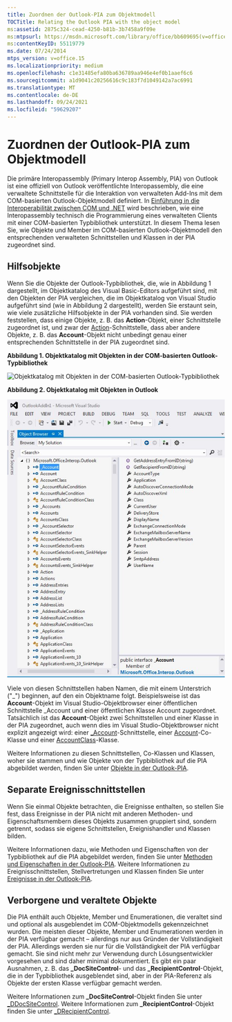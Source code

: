 ```yaml
---
title: Zuordnen der Outlook-PIA zum Objektmodell
TOCTitle: Relating the Outlook PIA with the object model
ms:assetid: 2875c324-cead-4250-b81b-3b7458a9f09e
ms:mtpsurl: https://msdn.microsoft.com/library/office/bb609695(v=office.15)
ms:contentKeyID: 55119779
ms.date: 07/24/2014
mtps_version: v=office.15
ms.localizationpriority: medium
ms.openlocfilehash: c1e31485efa80ba636789aa946e4ef0b1aaef6c6
ms.sourcegitcommit: a1d9041c20256616c9c183f7d1049142a7ac6991
ms.translationtype: MT
ms.contentlocale: de-DE
ms.lasthandoff: 09/24/2021
ms.locfileid: "59629207"
---
```

# <a name="relating-the-outlook-pia-with-the-object-model"></a>Zuordnen der Outlook-PIA zum Objektmodell

Die primäre Interopassembly (Primary Interop Assembly, PIA) von Outlook ist eine offiziell von Outlook veröffentlichte Interopassembly, die eine verwaltete Schnittstelle für die Interaktion von verwalteten Add-Ins mit dem COM-basierten Outlook-Objektmodell definiert. In [Einführung in die Interoperabilität zwischen COM und .NET](introduction-to-interoperability-between-com-and-net.md) wird beschrieben, wie eine Interopassembly technisch die Programmierung eines verwalteten Clients mit einer COM-basierten Typbibliothek unterstützt. In diesem Thema lesen Sie, wie Objekte und Member im COM-basierten Outlook-Objektmodell den entsprechenden verwalteten Schnittstellen und Klassen in der PIA zugeordnet sind.

## <a name="helper-objects"></a>Hilfsobjekte

Wenn Sie die Objekte der Outlook-Typbibliothek, die, wie in Abbildung 1 dargestellt, im Objektkatalog des Visual Basic-Editors aufgeführt sind, mit den Objekten der PIA vergleichen, die im Objektkatalog von Visual Studio aufgeführt sind (wie in Abbildung 2 dargestellt), werden Sie erstaunt sein, wie viele zusätzliche Hilfsobjekte in der PIA vorhanden sind. Sie werden feststellen, dass einige Objekte, z. B. das **Action**-Objekt, einer Schnittstelle zugeordnet ist, und zwar der [Action](https://msdn.microsoft.com/library/bb646971\(v=office.15\))-Schnittstelle, dass aber andere Objekte, z. B. das **Account**-Objekt nicht unbedingt genau einer entsprechenden Schnittstelle in der PIA zugeordnet sind.

**Abbildung 1. Objektkatalog mit Objekten in der COM-basierten Outlook-Typbibliothek**

![Objektkatalog mit Objekten in der COM-basierten Outlook-Typbibliothek](media/pia-vba-project.gif)

**Abbildung 2. Objektkatalog mit Objekten in Outlook**

![Objektkatalog mit Objekten in Outlook](media/pia-object-browser.jpg)

Viele von diesen Schnittstellen haben Namen, die mit einem Unterstrich ("\_") beginnen, auf den ein Objektname folgt. Beispielsweise ist das **Account**-Objekt im Visual Studio-Objektbrowser einer öffentlichen Schnittstelle \_Account und einer öffentlichen Klasse Account zugeordnet. Tatsächlich ist das **Account**-Objekt zwei Schnittstellen und einer Klasse in der PIA zugeordnet, auch wenn dies im Visual Studio-Objektbrowser nicht explizit angezeigt wird: einer [\_Account](https://msdn.microsoft.com/library/bb609471\(v=office.15\))-Schnittstelle, einer [Account](https://msdn.microsoft.com/library/bb645103\(v=office.15\))-Co-Klasse und einer [AccountClass](https://msdn.microsoft.com/library/bb645768\(v=office.15\))-Klasse. 

Weitere Informationen zu diesen Schnittstellen, Co-Klassen und Klassen, woher sie stammen und wie Objekte von der Typbibliothek auf die PIA abgebildet werden, finden Sie unter [Objekte in der Outlook-PIA](objects-in-the-outlook-pia.md).

## <a name="separate-event-interfaces"></a>Separate Ereignisschnittstellen

Wenn Sie einmal Objekte betrachten, die Ereignisse enthalten, so stellen Sie fest, dass Ereignisse in der PIA nicht mit anderen Methoden- und Eigenschaftsmembern dieses Objekts zusammen gruppiert sind, sondern getrennt, sodass sie eigene Schnittstellen, Ereignishandler und Klassen bilden. 

Weitere Informationen dazu, wie Methoden und Eigenschaften von der Typbibliothek auf die PIA abgebildet werden, finden Sie unter [Methoden und Eigenschaften in der Outlook-PIA](methods-and-properties-in-the-outlook-pia.md). Weitere Informationen zu Ereignisschnittstellen, Stellvertretungen und Klassen finden Sie unter [Ereignisse in der Outlook-PIA](events-in-the-outlook-pia.md).

## <a name="hidden-and-deprecated-objects"></a>Verborgene und veraltete Objekte

Die PIA enthält auch Objekte, Member und Enumerationen, die veraltet sind und optional als ausgeblendet im COM-Objektmodells gekennzeichnet wurden. Die meisten dieser Objekte, Member und Enumerationen werden in der PIA verfügbar gemacht – allerdings nur aus Gründen der Vollständigkeit der PIA. Allerdings werden sie nur für die Vollständigkeit der PIA verfügbar gemacht. Sie sind nicht mehr zur Verwendung durch Lösungsentwickler vorgesehen und sind daher minimal dokumentiert. Es gibt ein paar Ausnahmen, z. B. das **\_DocSiteControl**- und das **\_RecipientControl**-Objekt, die in der Typbibliothek ausgeblendet sind, aber in der PIA-Referenz als Objekte der ersten Klasse verfügbar gemacht werden. 

Weitere Informationen zum **\_DocSiteControl**-Objekt finden Sie unter [\_DDocSiteControl](https://msdn.microsoft.com/library/bb609520\(v=office.15\)). Weitere Informationen zum **\_RecipientControl**-Objekt finden Sie unter [\_DRecipientControl](https://msdn.microsoft.com/library/bb609501\(v=office.15\)).



